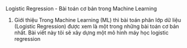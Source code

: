 Logistic Regression - Bài toán cơ bản trong Machine Learning
1. Giới thiệu
  Trong Machine Learning (ML) thì bài toán phân lớp dữ liệu (Logistic Regression) được xem là một trong những bài toán cơ bản nhất. Bài viết này tôi sẽ xây dựng một mô hình máy học logistic regression
